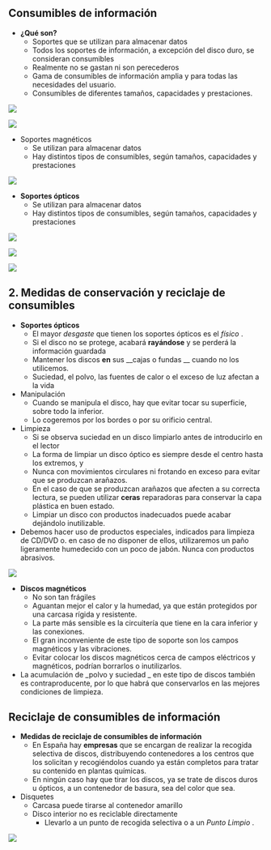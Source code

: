 
## Consumibles de información

* __¿Qué son?__
  * Soportes que se utilizan para almacenar datos
  * Todos los soportes de información, a excepción del disco duro, se consideran consumibles
  * Realmente no se gastan ni son perecederos
  * Gama de consumibles de información amplia y para todas las necesidades del usuario\.
  * Consumibles de diferentes tamaños, capacidades y prestaciones\.

![](img/15_Elementos_consumibles22.jpg)

![](img/15_Elementos_consumibles23.jpg)

* Soportes magnéticos
  * Se utilizan para almacenar datos
  * Hay distintos tipos de consumibles, según tamaños, capacidades y prestaciones

![](img/15_Elementos_consumibles24.png)

* __Soportes ópticos__
  * Se utilizan para almacenar datos
  * Hay distintos tipos de consumibles, según tamaños, capacidades y prestaciones

![](img/15_Elementos_consumibles25.png)

![](img/15_Elementos_consumibles26.png)

![](img/15_Elementos_consumibles27.jpg)

## 2. Medidas de conservación y reciclaje de consumibles

* __Soportes ópticos__
  * El mayor  _desgaste_  que tienen los soportes ópticos es el  _físico_ \.
  * Si el disco no se protege, acabará  __rayándose__  y se perderá la información guardada
  * Mantener los discos  __en__  sus  __cajas o fundas __ cuando no los utilicemos\.
  * Suciedad, el polvo, las fuentes de calor o el exceso de luz afectan a la vida
* Manipulación
  * Cuando se manipula el disco, hay que evitar tocar su superficie, sobre todo la inferior\.
  * Lo cogeremos por los bordes o por su orificio central\.
* Limpieza
  * Si se observa suciedad en un disco limpiarlo antes de introducirlo en el lector
  * La forma de limpiar un disco óptico es siempre desde el centro hasta los extremos, y
  * Nunca con movimientos circulares ni frotando en exceso para evitar que se produzcan arañazos\.
  * En el caso de que se produzcan arañazos que afecten a su correcta lectura, se pueden utilizar  __ceras__  reparadoras para conservar la capa plástica en buen estado\.
  * Limpiar un disco con productos inadecuados puede acabar dejándolo inutilizable\.
* Debemos hacer uso de productos especiales, indicados para limpieza de CD/DVD o\. en caso de no disponer de ellos, utilizaremos un paño ligeramente humedecido con un poco de jabón\. Nunca con productos abrasivos\.

![](img/15_Elementos_consumibles28.jpg)

* __Discos magnéticos__
  * No son tan frágiles
  * Aguantan mejor el calor y la humedad, ya que están protegidos por una carcasa rígida y resistente\.
  * La parte más sensible es la circuitería que tiene en la cara inferior y las conexiones\.
  * El gran inconveniente de este tipo de soporte son los campos magnéticos y las vibraciones\.
  * Evitar colocar los discos magnéticos cerca de campos eléctricos y magnéticos, podrían borrarlos o inutilizarlos\.
* La acumulación de  _polvo y suciedad _ en este tipo de discos también es contraproducente, por lo que habrá que conservarlos en las mejores condiciones de limpieza\.

## Reciclaje de consumibles de información

* __Medidas de reciclaje de consumibles de información__
  * En España hay  __empresas__  que se encargan de realizar la recogida selectiva de discos, distribuyendo contenedores a los centros que los solicitan y recogiéndolos cuando ya están completos para tratar su contenido en plantas químicas\.
  * En ningún caso hay que tirar los discos, ya se trate de discos duros u ópticos, a un contenedor de basura, sea del color que sea\.
* Disquetes
  * Carcasa puede tirarse al contenedor amarillo
  * Disco interior no es reciclable directamente
    * Llevarlo a un punto de recogida selectiva o a un  _Punto Limpio_ \.

![](img/15_Elementos_consumibles29.jpg)
